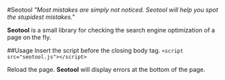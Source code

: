 #Seotool
_"Most mistakes are simply not noticed. Seotool will help you spot the stupidest mistakes."_

**Seotool** is a small library for checking the search engine optimization of a page on the fly.

##Usage
Insert the script before the closing body tag. `<script src="seotool.js"></script>`  

Reload the page. **Seotool** will display errors at the bottom of the page.
